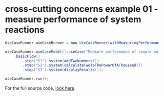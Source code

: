 # cross-cutting concerns example 01 - measure performance of system reactions
``` java
UseCaseRunner useCaseRunner = new UseCaseRunner(withMeasuringPerformance());

useCaseRunner.useCaseModel().useCase("Measure performance of simple mathematical operations")
	.basicFlow()
		.step("S1").system(addTwoNumbers())
		.step("S2").system(calculateTwoToThePowerOfAThousand())
		.step("S3").system(displayResults());

useCaseRunner.run();
```
For the full source code, [look here](https://github.com/bertilmuth/requirementsascode/blob/master/requirementsascodeexamples/crosscuttingconcerns/src/main/java/crosscuttingconcerns/CrossCuttingConcerns01_MeasurePerformanceExample.java).
